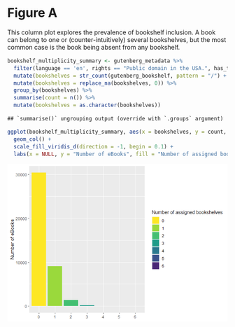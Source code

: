 Figure A
================

This column plot explores the prevalence of bookshelf inclusion. A book can belong to one or (counter-intuitively) several bookshelves, but the most common case is the book being absent from any bookshelf.

``` r
bookshelf_multiplicity_summary <- gutenberg_metadata %>%
  filter(language == 'en', rights == "Public domain in the USA.", has_text) %>%
  mutate(bookshelves = str_count(gutenberg_bookshelf, pattern = "/") + 1) %>%
  mutate(bookshelves = replace_na(bookshelves, 0)) %>%
  group_by(bookshelves) %>%
  summarise(count = n()) %>%
  mutate(bookshelves = as.character(bookshelves))
```

    ## `summarise()` ungrouping output (override with `.groups` argument)

``` r
ggplot(bookshelf_multiplicity_summary, aes(x = bookshelves, y = count, fill = bookshelves)) +
  geom_col() +
  scale_fill_viridis_d(direction = -1, begin = 0.1) +
  labs(x = NULL, y = "Number of eBooks", fill = "Number of assigned bookshelves")
```

![](md1_files/figure-markdown_github/display%20plot-1.png)

